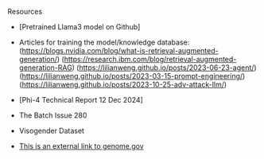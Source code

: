Resources
- [Pretrained Llama3 model on Github] 
- Articles for training the model/knowledge database:
  (https://blogs.nvidia.com/blog/what-is-retrieval-augmented-generation/)
  (https://research.ibm.com/blog/retrieval-augmented-generation-RAG)
  (https://lilianweng.github.io/posts/2023-06-23-agent/)
  (https://lilianweng.github.io/posts/2023-03-15-prompt-engineering/)
  (https://lilianweng.github.io/posts/2023-10-25-adv-attack-llm/)
- [Phi-4 Technical Report 12 Dec 2024]
- The Batch Issue 280
- Visogender Dataset

- [This is an external link to genome.gov](https://www.genome.gov/)
